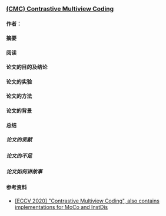 ### [(CMC) Contrastive Multiview Coding](https://arxiv.org/abs/1906.05849)

#### 作者：

#### 摘要



#### 阅读



#### 论文的目的及结论



#### 论文的实验



#### 论文的方法



#### 论文的背景



#### 总结

##### 论文的贡献

##### 论文的不足

##### 论文如何讲故事

#### 参考资料

- [[ECCV 2020] "Contrastive Multiview Coding", also contains implementations for MoCo and InstDis](https://github.com/HobbitLong/CMC)

